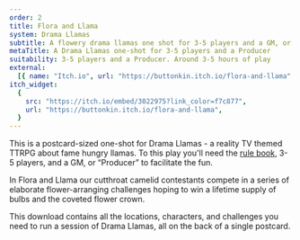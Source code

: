 ```yaml
---
order: 2
title: Flora and Llama
system: Drama Llamas
subtitle: A flowery drama llamas one shot for 3-5 players and a GM, or “Producer”
metaTitle: A Drama Llamas one-shot for 3-5 players and a Producer
suitability: 3-5 players and a Producer. Around 3-5 hours of play
external:
  [{ name: "Itch.io", url: "https://buttonkin.itch.io/flora-and-llama" }]
itch_widget:
  {
    src: "https://itch.io/embed/3022975?link_color=f7c877",
    url: "https://buttonkin.itch.io/flora-and-llama",
  }
---
```


<p>
This is a postcard-sized one-shot for Drama Llamas - a reality TV themed TTRPG about fame hungry llamas. To this play you'll need the <a href="/drama-llamas" target="_blank">rule book</a>, 3-5 players, and a GM, or “Producer” to facilitate the fun.
</p><p>
In Flora and Llama our cutthroat camelid contestants compete in a series of elaborate flower-arranging challenges hoping to win a lifetime supply of bulbs and the coveted flower crown.
</p><p>
This download contains all the locations, characters, and challenges you need to run a session of Drama Llamas, all on the back of a single postcard.
</p>
